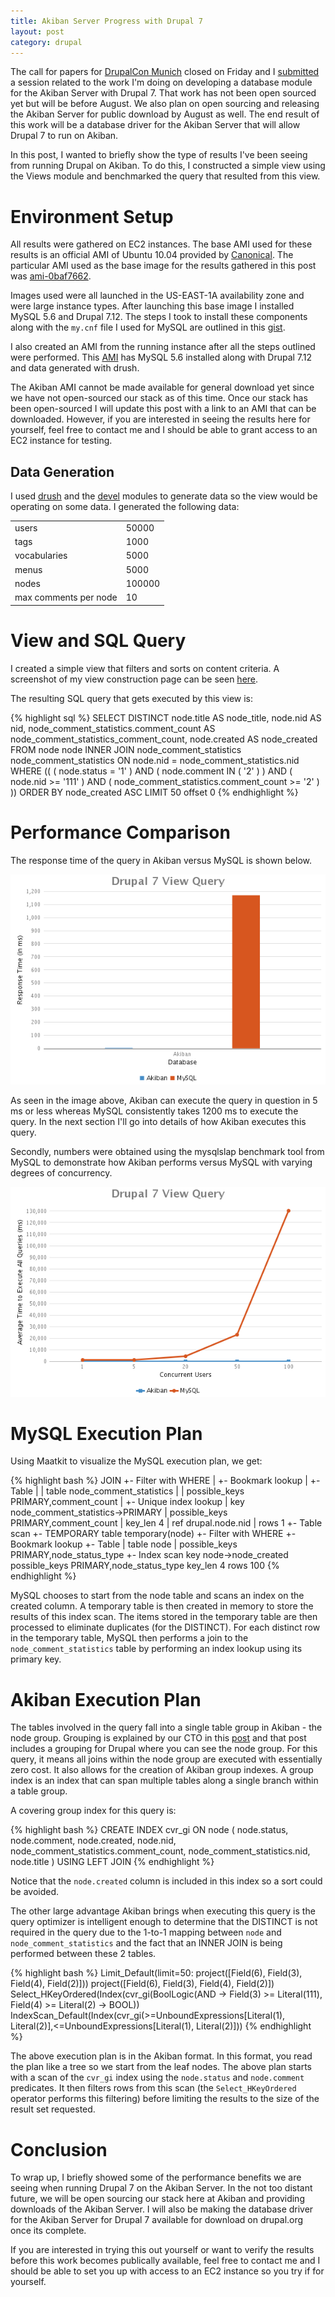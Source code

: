 ```yaml
--- 
title: Akiban Server Progress with Drupal 7
layout: post
category: drupal
---
```


The call for papers for [DrupalCon Munich][drupalcon] closed on Friday and I
[submitted][my_submission] a session related to the work I'm doing on 
developing a database module for the Akiban Server with Drupal 7. That work
has not been open sourced yet but will be before August. We also plan on 
open sourcing and releasing the Akiban Server for public download by August
as well. The end result of this work will be a database driver for the Akiban
Server that will allow Drupal 7 to run on Akiban.

In this post, I wanted to briefly show the type of results I've been seeing
from running Drupal on Akiban. To do this, I constructed a simple view using
the Views module and benchmarked the query that resulted from this view.

# Environment Setup

All results were gathered on EC2 instances. The base AMI used for these
results is an official AMI of Ubuntu 10.04 provided by [Canonical][images].
The particular AMI used as the base image for the results gathered in this post
was [ami-0baf7662][ami_link].

Images used were all launched in the US-EAST-1A availability zone and were
large instance types. After launching this base image I installed MySQL 5.6
and Drupal 7.12. The steps I took to install these components along with the
`my.cnf` file I used for MySQL are outlined in this [gist][ami_gist].

I also created an AMI from the running instance after all the steps outlined
were performed. This [AMI][full_ami] has MySQL 5.6 installed along with Drupal
7.12 and data generated with drush.

The Akiban AMI cannot be made available for general download yet since we have
not open-sourced our stack as of this time. Once our stack has been open-sourced
I will update this post with a link to an AMI that can be downloaded. However, if
you are interested in seeing the results here for yourself, feel free to contact 
me and I should be able to grant access to an EC2 instance for testing.

## Data Generation

I used [drush][drush_link] and the [devel][devel_link] modules to generate data
so the view would be operating on some data. I generated the following data:

<table>
  <tr>
    <td>users</td><td>50000</td>
  </tr>
  <tr>
    <td>tags</td><td>1000</td>
  </tr>
  <tr>
    <td>vocabularies</td><td>5000</td>
  </tr>
  <tr>
    <td>menus</td><td>5000</td>
  </tr>
  <tr>
    <td>nodes</td><td>100000</td>
  </tr>
  <tr>
    <td>max comments per node</td><td>10</td>
  </tr>
</table>

# View and SQL Query

I created a simple view that filters and sorts on content criteria. A screenshot
of my view construction page can be seen [here][view_shot].

The resulting SQL query that gets executed by this view is:

{% highlight sql %}
SELECT DISTINCT node.title                            AS node_title, 
                node.nid                              AS nid, 
                node_comment_statistics.comment_count AS 
                node_comment_statistics_comment_count, 
                node.created                          AS node_created 
FROM   node node 
       INNER JOIN node_comment_statistics node_comment_statistics 
         ON node.nid = node_comment_statistics.nid 
WHERE  (( ( node.status = '1' ) 
          AND ( node.comment IN ( '2' ) ) 
          AND ( node.nid >= '111' ) 
          AND ( node_comment_statistics.comment_count >= '2' ) ))
ORDER  BY node_created ASC 
LIMIT  50 offset 0 
{% endhighlight %}

# Performance Comparison

The response time of the query in Akiban versus MySQL is shown below.

<div>
  <img alt="Reponse time comparison." src="/images/drupal_view_response_time.png"/>
</div>

As seen in the image above, Akiban can execute the query in question in 5 ms or 
less whereas MySQL consistently takes 1200 ms to execute the query. In the next
section I'll go into details of how Akiban executes this query.

Secondly, numbers were obtained using the mysqlslap benchmark tool from MySQL 
to demonstrate how Akiban performs versus MySQL with varying degrees of concurrency.

<div>
  <img alt="Throughput comparison." src="/images/drupal_view_throughput.png"/>
</div>

# MySQL Execution Plan

Using Maatkit to visualize the MySQL execution plan, we get:

{% highlight bash %}
JOIN
+- Filter with WHERE
|  +- Bookmark lookup
|     +- Table
|     |  table          node_comment_statistics
|     |  possible_keys  PRIMARY,comment_count
|     +- Unique index lookup
|        key            node_comment_statistics->PRIMARY
|        possible_keys  PRIMARY,comment_count
|        key_len        4
|        ref            drupal.node.nid
|        rows           1
+- Table scan
   +- TEMPORARY
      table          temporary(node)
      +- Filter with WHERE
         +- Bookmark lookup
            +- Table
            |  table          node
            |  possible_keys  PRIMARY,node_status_type
            +- Index scan
               key            node->node_created
               possible_keys  PRIMARY,node_status_type
               key_len        4
               rows           100
{% endhighlight %}

MySQL chooses to start from the node table and scans an index on the created 
column. A temporary table is then created in memory to store the results of 
this index scan. The items stored in the temporary table are then processed to 
eliminate duplicates (for the DISTINCT). For each distinct row in the temporary
table, MySQL then performs a join to the `node_comment_statistics` table by 
performing an index lookup using its primary key.

# Akiban Execution Plan

The tables involved in the query fall into a single table group in Akiban - 
the node group. Grouping is explained by our CTO in this [post][grouping_post]
and that post includes a grouping for Drupal where you can see the node group.
For this query, it means all joins within the node group are executed with 
essentially zero cost. It also allows for the creation of Akiban group indexes. 
A group index is an index that can span multiple tables along a single branch 
within a table group.

A covering group index for this query is:

{% highlight bash %}
CREATE INDEX cvr_gi ON node
(
  node.status,
  node.comment,
  node.created,
  node.nid,
  node_comment_statistics.comment_count,
  node_comment_statistics.nid,
  node.title
) USING LEFT JOIN
{% endhighlight %}

Notice that the `node.created` column is included in this index so a sort could 
be avoided.

The other large advantage Akiban brings when executing this query is the query
optimizer is intelligent enough to determine that the DISTINCT is not required
in the query due to the 1-to-1 mapping between `node` and `node_comment_statistics`
and the fact that an INNER JOIN is being performed between these 2 tables.

{% highlight bash %}
Limit_Default(limit=50: project([Field(6), Field(3), Field(4), Field(2)]))
  project([Field(6), Field(3), Field(4), Field(2)])
    Select_HKeyOrdered(Index(cvr_gi(BoolLogic(AND -> Field(3) >= Literal(111), Field(4) >= Literal(2) -> BOOL))
      IndexScan_Default(Index(cvr_gi(>=UnboundExpressions[Literal(1), Literal(2)],<=UnboundExpressions[Literal(1), Literal(2)]))
{% endhighlight %}

The above execution plan is in the Akiban format. In this format, you read
the plan like a tree so we start from the leaf nodes. The above plan starts
with a scan of the `cvr_gi` index using the `node.status` and `node.comment`
predicates. It then filters rows from this scan (the `Select_HKeyOrdered`
operator performs this filtering) before limiting the results to the size
of the result set requested.

# Conclusion

To wrap up, I briefly showed some of the performance benefits we are seeing
when running Drupal 7 on the Akiban Server. In the not too distant future,
we will be open sourcing our stack here at Akiban and providing downloads of
the Akiban Server. I will also be making the database driver for the Akiban 
Server for Drupal 7 available for download on drupal.org once its complete.

If you are interested in trying this out yourself or want to verify the results
before this work becomes publically available, feel free to contact me and I
should be able to set you up with access to an EC2 instance so you try if for 
yourself.

[drupalcon]: http://munich2012.drupal.org/
[my_submission]: http://munich2012.drupal.org/program/sessions/building-new-database-driver-drupal-7
[images]: http://cloud-images.ubuntu.com/releases/10.04/release
[ami_link]: https://console.aws.amazon.com/ec2/home?region=us-east-1#launchAmi=ami-0baf7662
[full_ami]: https://console.aws.amazon.com/ec2/home?region=us-east-1#launchAmi=ami-2eef4a47
[drush_link]: http://drupal.org/project/drush
[devel_link]: http://drupal.org/project/devel
[ami_gist]: https://gist.github.com/2691521
[view_shot]: /images/view_screen_shot.png
[grouping_post]: http://www.akiban.com/blog/2011/04/18/grouping_explained
